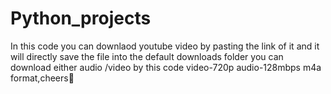 # Python_projects
In this code
you can downlaod youtube video by pasting the link of it and it will directly save the file into the default downloads folder
you can download either audio /video by this code
video-720p
audio-128mbps m4a format,cheers🍷

